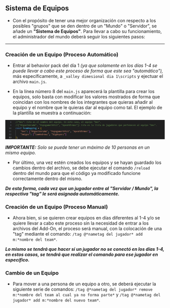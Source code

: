 ## Sistema de Equipos

- Con el propósito de tener una mejor organización con respecto a los posibles "grupos" que se den dentro de un "Mundo" o "Servidor", se añade un **"Sistema de Equipos"**. Para llevar a cabo su funcionamiento, el administrador del mundo deberá seguir los siguientes pasos:

---

### Creación de un Equipo (Proceso Automático)

- Entrar al behavior pack del día 1 *(ya que solamente en los días 1-4 se puede llevar a cabo este proceso de forma que este sea "automático"),* más específicamente, a `_valley dimesional dia 1\scripts` y ejectuar el archivo `main.js`.

- En la línea número 8 del `main.js` aparecerá la plantilla para crear los equipos, solo basta con modificar los valores mostrados de forma que coincidan con los nombres de los integrantes que quieras añadir al equipo y el nombre que le quieras dar al equipo como tal. El ejemplo de la plantilla se muestra a continuación:

![plantilla_equipos](https://github.com/MiguelVeraXd/Valley-Dimensional-Wiki/blob/main/Main/Wiki/assets/crafteo/plantilla_equipos.png)

*__IMPORTANTE:__ Solo se puede tener un máximo de 10 personas en un mismo equipo.*

- Por último, una vez estén creados los equipos y se hayan guardado los cambios dentro del archivo, se debe ejecutar el comando `/reload` dentro del mundo para que el código ya modificado funcione correctamente dentro del mismo. 

***De esta forma, cada vez que un jugador entre al "Servidor / Mundo", la respectiva "tag" le será asignada automáticamente.***

### Creación de un Equipo (Proceso Manual)

- Ahora bien, si se quieren crear equipos en días diferentes al 1-4 y/o se quiere llevar a cabo este proceso sin la necesidad de entrar a los archivos del Add-On, el proceso será manual, con la colocación de una "tag" mediante el comando: `/tag @*nametag del jugador* add m:*nombre del team*`. 

***Lo mismo se tendrá que hacer si un jugador no se conectó en los días 1-4, en estos casos, se tendrá que realizar el comando para ese jugador en específico.***
 
### Cambio de un Equipo

- Para mover a una persona de un equipo a otro, se deberá ejecutar la siguiente serie de comandos: `/tag @*nametag del jugador* remove m:*nombre del team al cual ya no forma parte*` y `/tag @*nametag del jugador* add m:*nombre del nuevo team*`.
